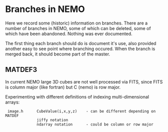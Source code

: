 # Branches in NEMO

Here we record some (historic) information on branches. There are a
number of branches in NEMO, some of which can be deleted, some of
which have been abandoned. Nothing was ever documented.

The first thing each branch should do is document it's use, also
provided another easy to see point where branching occured. When the
branch is merged back, it should become part of the master.

## MATDEF3

In current NEMO large 3D cubes are not well processed via FITS, since
FITS is column major (like fortran) but C (nemo) is row major.

Experimenting with different definitions of indexing multi-dimensional
arrays:

     image.h      CubeValue(i,x,y,z)    - can be different depending on MATDEF
                  jiffy notation
                  ndarray notation      - could be column or row major

